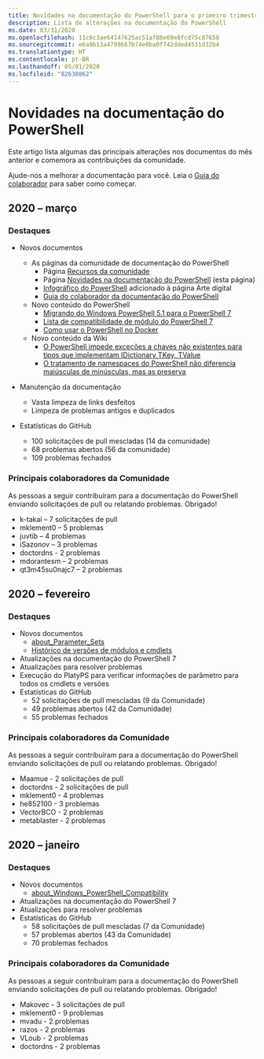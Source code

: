 ```yaml
---
title: Novidades na documentação do PowerShell para o primeiro trimestre de 2020
description: Lista de alterações na documentação do PowerShell
ms.date: 03/31/2020
ms.openlocfilehash: 11c6c3ae64147625ac51af88e69e8fcd75c87658
ms.sourcegitcommit: e6a9b13a4799667b74e0ba0f742dded4511d32b4
ms.translationtype: HT
ms.contentlocale: pt-BR
ms.lasthandoff: 05/01/2020
ms.locfileid: "82630862"
---
```

# <a name="whats-new-in-powershell-docs"></a>Novidades na documentação do PowerShell

Este artigo lista algumas das principais alterações nos documentos do mês anterior e comemora as contribuições da comunidade.

Ajude-nos a melhorar a documentação para você. Leia o [Guia do colaborador][contrib] para saber como começar.

## <a name="2020-march"></a>2020 – março

### <a name="highlights"></a>Destaques

- Novos documentos
  - As páginas da comunidade de documentação do PowerShell
    - Página [Recursos da comunidade](/powershell/scripting/community/community-support)
    - Página [Novidades na documentação do PowerShell](#2020-march) (esta página)
    - [Infográfico do PowerShell](https://github.com/MicrosoftDocs/PowerShell-Docs/blob/staging/assets/PowerShell_7_Infographic.pdf) adicionado à página Arte digital
    - [Guia do colaborador da documentação do PowerShell](/powershell/scripting/community/contributing/overview?view=powershell-7)
  - Novo conteúdo do PowerShell
    - [Migrando do Windows PowerShell 5.1 para o PowerShell 7](/powershell/scripting/whats-new/migrating-from-windows-powershell-51-to-powershell-7)
    - [Lista de compatibilidade de módulo do PowerShell 7](/PowerShell/scripting/whats-new/module-compatibility)
    - [Como usar o PowerShell no Docker](/powershell/scripting/install/powershell-in-docker)
  - Novo conteúdo da Wiki
    - [O PowerShell impede exceções a chaves não existentes para tipos que implementam IDictionary TKey, TValue](https://github.com/MicrosoftDocs/PowerShell-Docs/wiki/PowerShell-prevents-exceptions-for-non-existent-keys-for-types-that-implement-IDictionary-TKey,-TValue-)
    - [O tratamento de namespaces do PowerShell não diferencia maiúsculas de minúsculas, mas as preserva](https://github.com/MicrosoftDocs/PowerShell-Docs/wiki/PowerShell's-treatment-of-namespaces-is-case-insensitive-but-case-preserving)

- Manutenção da documentação
  - Vasta limpeza de links desfeitos
  - Limpeza de problemas antigos e duplicados

- Estatísticas do GitHub
  - 100 solicitações de pull mescladas (14 da comunidade)
  - 68 problemas abertos (56 da comunidade)
  - 109 problemas fechados

### <a name="top-community-contributors"></a>Principais colaboradores da Comunidade

As pessoas a seguir contribuíram para a documentação do PowerShell enviando solicitações de pull ou relatando problemas. Obrigado!

- k-takai – 7 solicitações de pull
- mklement0 – 5 problemas
- juvtib – 4 problemas
- iSazonov – 3 problemas
- doctordns - 2 problemas
- mdorantesm – 2 problemas
- qt3m45su0najc7 – 2 problemas

## <a name="2020-february"></a>2020 – fevereiro

### <a name="highlights"></a>Destaques

- Novos documentos
  - [about_Parameter_Sets](/powershell/module/microsoft.powershell.core/about/about_parameter_sets)
  - [Histórico de versões de módulos e cmdlets](/powershell/scripting/whats-new/cmdlet-versions)
- Atualizações na documentação do PowerShell 7
- Atualizações para resolver problemas
- Execução do PlatyPS para verificar informações de parâmetro para todos os cmdlets e versões
- Estatísticas do GitHub
  - 52 solicitações de pull mescladas (9 da Comunidade)
  - 49 problemas abertos (42 da Comunidade)
  - 55 problemas fechados

### <a name="top-community-contributors"></a>Principais colaboradores da Comunidade

As pessoas a seguir contribuíram para a documentação do PowerShell enviando solicitações de pull ou relatando problemas. Obrigado!

- Maamue - 2 solicitações de pull
- doctordns - 2 solicitações de pull
- mklement0 - 4 problemas
- he852100 - 3 problemas
- VectorBCO - 2 problemas
- metablaster - 2 problemas

## <a name="2020-january"></a>2020 – janeiro

### <a name="highlights"></a>Destaques

- Novos documentos
  - [about_Windows_PowerShell_Compatibility](/powershell/module/microsoft.powershell.core/about/about_Windows_PowerShell_Compatibility)
- Atualizações na documentação do PowerShell 7
- Atualizações para resolver problemas
- Estatísticas do GitHub
  - 58 solicitações de pull mescladas (7 da Comunidade)
  - 57 problemas abertos (43 da Comunidade)
  - 70 problemas fechados

### <a name="top-community-contributors"></a>Principais colaboradores da Comunidade

As pessoas a seguir contribuíram para a documentação do PowerShell enviando solicitações de pull ou relatando problemas. Obrigado!

- Makovec - 3 solicitações de pull
- mklement0 - 9 problemas
- mvadu - 2 problemas
- razos - 2 problemas
- VLoub - 2 problemas
- doctordns - 2 problemas

<!-- Link references -->
[contrib]: contributing/overview.md